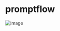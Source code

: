 # promptflow
![image](https://user-images.githubusercontent.com/16591457/213945304-627f4f6e-215b-4108-9865-1b468fa6ebfb.png)
